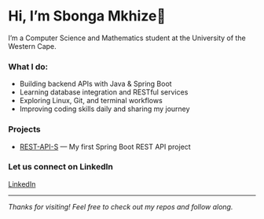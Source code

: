 # Hi, I’m Sbonga Mkhize👋

I’m a Computer Science and Mathematics student at the University of the Western Cape.

### What I do:
- Building backend APIs with Java & Spring Boot  
- Learning database integration and RESTful services  
- Exploring Linux, Git, and terminal workflows  
- Improving coding skills daily and sharing my journey

### Projects
- [REST-API-S](https://github.com/sbonga04/REST-API-S) — My first Spring Boot REST API project

### Let us connect on LinkedIn
[LinkedIn](https://www.linkedin.com/in/sbongumusa-alpha-mkhize)

---

*Thanks for visiting! Feel free to check out my repos and follow along.*

<!--
**sbonga04/sbonga04** is a ✨ _special_ ✨ repository because its `README.md` (this file) appears on your GitHub profile.

Here are some ideas to get you started:

- 🔭 I’m currently working on ...
- 🌱 I’m currently learning ...
- 👯 I’m looking to collaborate on ...
- 🤔 I’m looking for help with ...
- 💬 Ask me about ...
- 📫 How to reach me: ...
- 😄 Pronouns: ...
- ⚡ Fun fact: ...
-->
